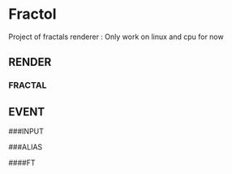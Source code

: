# Fractol
Project of fractals renderer : Only work on linux and cpu for now

## RENDER
### FRACTAL

## EVENT
###INPUT

###ALIAS

####FT

